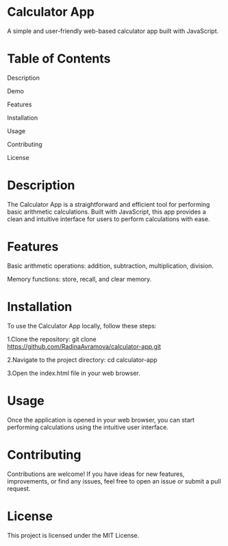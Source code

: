 # Calculator App

A simple and user-friendly web-based calculator app built with JavaScript.

# Table of Contents
Description

Demo

Features

Installation

Usage

Contributing

License

# Description
The Calculator App is a straightforward and efficient tool for performing basic arithmetic calculations. Built with JavaScript, this app provides a clean and intuitive interface for users to perform calculations with ease.

# Features
Basic arithmetic operations: addition, subtraction, multiplication, division.

Memory functions: store, recall, and clear memory.

# Installation
To use the Calculator App locally, follow these steps:

1.Clone the repository: git clone https://github.com/RadinaAvramova/calculator-app.git

2.Navigate to the project directory:
cd calculator-app

3.Open the index.html file in your web browser.

# Usage
Once the application is opened in your web browser, you can start performing calculations using the intuitive user interface.

# Contributing
Contributions are welcome! If you have ideas for new features, improvements, or find any issues, feel free to open an issue or submit a pull request.

# License
This project is licensed under the MIT License.






